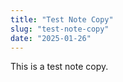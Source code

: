 ```yaml
---
title: "Test Note Copy"
slug: "test-note-copy"
date: "2025-01-26"
---
```


This is a test note copy.
